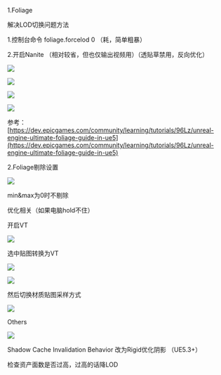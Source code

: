 1.Foliage

解决LOD切换问题方法

1.控制台命令 foliage.forcelod 0 （耗，简单粗暴）

2.开启Nanite （相对较省，但也仅输出视频用）（透贴草禁用，反向优化）

![](https://cdn.nlark.com/yuque/0/2024/png/45354151/1719889096606-1195b685-4b1e-45bf-8346-9ee4edc2e43c.png)

![](https://cdn.nlark.com/yuque/0/2024/png/45354151/1719889028611-a0bf0058-1036-4b57-9b56-0c2d517003c5.png)

![](https://cdn.nlark.com/yuque/0/2024/png/45354151/1719889138117-c296fdaa-c93a-4399-89c5-83b727764c9f.png)

![](https://cdn.nlark.com/yuque/0/2024/png/45354151/1719889161004-1db4bc00-368c-4d32-ae7c-be2302574239.png)

参考：[https://dev.epicgames.com/community/learning/tutorials/96Lz/unreal-engine-ultimate-foliage-guide-in-ue5](https://dev.epicgames.com/community/learning/tutorials/96Lz/unreal-engine-ultimate-foliage-guide-in-ue5)



2.Foliage剔除设置

![](https://cdn.nlark.com/yuque/0/2024/png/45354151/1719889430197-bb83f133-b47d-4023-99eb-9f52fe28e30d.png)

min&max为0时不剔除





优化相关（如果电脑hold不住）

开启VT

![](https://cdn.nlark.com/yuque/0/2024/png/45354151/1719889714541-a94dad7b-e4b0-4b87-8141-f7c28f2a43e1.png)

选中贴图转换为VT

![](https://cdn.nlark.com/yuque/0/2024/png/45354151/1719889809110-8a02b4ed-e0f4-464b-ba2c-7838c7e4e732.png)

![](https://cdn.nlark.com/yuque/0/2024/png/45354151/1719889880012-6277fb43-a0d1-491c-80b8-ebac9d310773.png)

然后切换材质贴图采样方式

![](https://cdn.nlark.com/yuque/0/2024/png/45354151/1719889901507-b67f20a5-6d09-42ba-94f0-7dd6a9671391.png)



Others

![](https://cdn.nlark.com/yuque/0/2024/png/45354151/1719890043758-32fa01c4-f504-4733-9e25-5523c78636b6.png)

Shadow Cache Invalidation Behavior 改为Rigid优化阴影 （UE5.3+）



检查资产面数是否过高，过高的话降LOD


